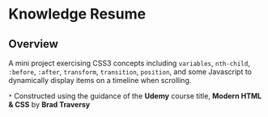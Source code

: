 # Knowledge Resume

## Overview
A mini project exercising CSS3 concepts including `variables`, `nth-child`, `:before`, `:after`, `transform`, `transition`, `position`, and some Javascript to dynamically display items on a timeline when scrolling. 

`*` Constructed using the guidance of the **Udemy** course title, **Modern HTML & CSS** by **Brad Traversy**